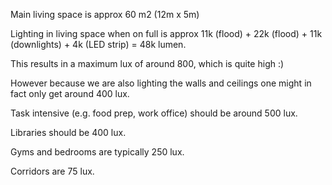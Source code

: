 Main living space is approx 60 m2 (12m x 5m)

Lighting in living space when on full is approx 11k (flood) + 22k (flood) + 11k (downlights) + 4k (LED strip) = 48k lumen.

This results in a maximum lux of around 800, which is quite high :)

However because we are also lighting the walls and ceilings one might in fact only get around 400 lux.


Task intensive (e.g. food prep, work office) should be around 500 lux.

Libraries should be 400 lux.

Gyms and bedrooms are typically 250 lux.

Corridors are 75 lux.
